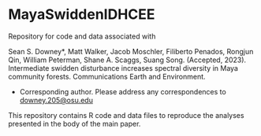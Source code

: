 # MayaSwiddenIDHCEE
Repository for code and data associated with 

Sean S. Downey*, Matt Walker, Jacob Moschler, Filiberto Penados, Rongjun Qin, William Peterman, Shane A. Scaggs, Suang Song. (Accepted, 2023). Intermediate swidden disturbance increases spectral diversity in Maya community forests. Communications Earth and Environment.

* Corresponding author. Please address any correspondences to downey.205@osu.edu

This repository contains R code and data files to reproduce the analyses presented in the body of the main paper.
